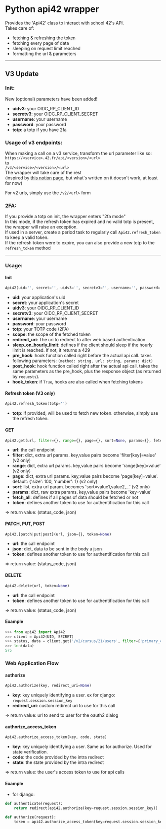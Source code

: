 # Python api42 wrapper

Provides the 'Api42' class to interact with school 42's API. \
Takes care of:
* fetching & refreshing the token
* fetching every page of data
* sleeping on request limit reached
* formatting the url & parameters

--- 

## V3 Update

### Init:

New (optional) parameters have been added!
- **uidv3**: your OIDC\_RP\_CLIENT\_ID
- **secretv3**: your OIDC\_RP\_CLIENT\_SECRET
- **username**: your username
- **password**: your password
- **totp**: a totp if you have 2fa

### Usage of v3 endpoints:

When making a call on a v3 service, transform the url parameter like so: \
```https://<service>.42.fr/api/<version>/<url>``` \
to \
```/v3/<service>/<version>/<url>``` \
The wrapper will take care of the rest \
(inspired by [this notion page](https://www.notion.so/ft42/Intra-V3-API-Gateway-7c26edbdcb1e4b7984f31b617b8f1748?pvs=4), but what's written on it doesn't work, at least for now)

For v2 urls, simply use the ```/v2/<url>``` form

### 2FA:

If you provide a totp on init, the wrapper enters "2fa mode" \
In this mode, if the refresh token has expired and no valid totp is present, the wrapper will raise an exception. \
If used in a server, create a period task to regularly call ```Api42.refresh_token``` to keep a valid token. \
If the refresh token were to expire, you can also provide a new totp to the ```refresh_token``` method 

---

### Usage:

#### Init

```python
Api42(uid='', secret='', uidv3='', secretv3='', username='', password='', totp='', scope='public', redirect_uri='', sleep_on_hourly_limit=False, pre_hook=None, post_hook=None, hook_token=False)
```
- **uid**: your application's uid
- **secret**: your application's secret
- **uidv3**: your OIDC\_RP\_CLIENT\_ID
- **secretv3**: your OIDC\_RP\_CLIENT\_SECRET
- **username**: your username
- **password**: your password
- **totp**: your TOTP code (2FA)
- **scope**: the scope of the fetched token
- **redirect_uri**: The uri to redirect to after web based authentication
- **sleep\_on\_hourly\_limit**: defines if the client should sleep if the hourly limit is reached. If not, it returns a 429
- **pre_hook**: hook function called right before the actual api call. takes following parameters: ```(method: string, url: string, params: dict)```
- **post_hook**: hook function called right after the actual api call. takes the same parameters as the pre_hook, plus the response object (as returned by ```requests```).
- **hook_token**: if ```True```, hooks are also called when fetching tokens

#### Refresh token (V3 only)

```python
Api42.refresh_token(totp='')
```
- **totp**: if provided, will be used to fetch  new token. otherwise, simply use the refresh token.

#### GET

```python
Api42.get(url, filter={}, range={}, page={}, sort=None, params={}, fetch_all=True, token=None)
```

- **url**: the call endpoint
- **filter**: dict, extra url params. key,value pairs become 'filter[key]=value' (v2 only)
- **range**: dict, extra url params. key,value pairs become 'range[key]=value' (v2 only)
- **page**: dict, extra url params. key,value pairs become 'page[key]=value'. default: {'size': 100, 'number': 1} (v2 only)
- **sort**: list, extra url param. becomes 'sort=value1,value2,...' (v2 only)
- **params**: dict, raw extra params. key,value pairs become 'key=value'
- **fetch\_all**: defines if all pages of data should be fetched or not
- **token**: defines another token to use for authentification for this call

=> return value: (status\_code, json)

#### PATCH, PUT, POST

```python
Api42.[patch|put|post](url, json={}, token=None)
```
- **url**: the call endpoint
- **json**: dict, data to be sent in the body a json
- **token**: defines another token to use for authentification for this call

=> return value: (status\_code, json)

#### DELETE
```python
Api42.delete(url, token=None)
```
- **url**: the call endpoint
- **token**: defines another token to use for authentification for this call

=> return value: (status\_code, json)

#### Example

```python
>>> from api42 import Api42
>>> client = Api42(UID, SECRET)
>>> status, data = client.get('/v2/cursus/21/users', filter={'primary_campus_id': 21})
>>> len(data)
575
```

### Web Application Flow

#### authorize
```python
Api42.authorize(key, redirect_uri=None)
```

- **key**: key uniquely identifying a user. ex for django: ```request.session.session_key```
- **redirect_uri**: custom redirect uri to use for this call

=> return value: url to send to user for the oauth2 dialog

#### authorize\_access\_token
```python
Api42.authorize_access_token(key, code, state)
```

- **key**: key uniquely identifying a user. Same as for authorize. Used for state verification.
- **code**: the code provided by the intra redirect
- **state**: the state provided by the intra redirect

=> return value: the user's access token to use for api calls

#### Example

- for django:
```python
def authenticate(request):
    return redirect(api42.authorize(key=request.session.session_key))

def authorize(request):
    token = api42.authorize_access_token(key=request.session.session_key, code=request.GET.get('code', default=None), state=request.GET.get('state', default=None))
```
